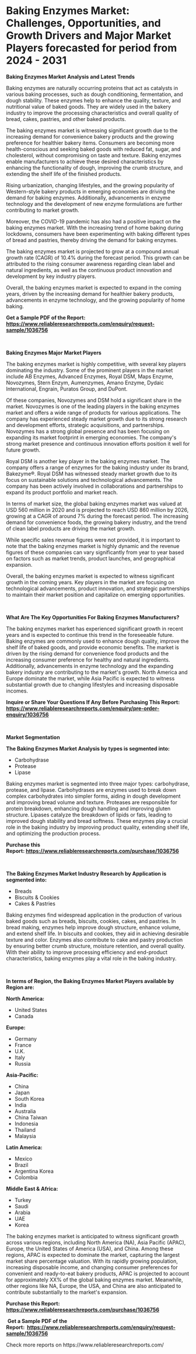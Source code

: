 <p><h1>Baking Enzymes Market: Challenges, Opportunities, and Growth Drivers and Major Market Players forecasted for period from 2024 - 2031</h1></p><p><strong>Baking Enzymes Market Analysis and Latest Trends</strong></p>
<p><p>Baking enzymes are naturally occurring proteins that act as catalysts in various baking processes, such as dough conditioning, fermentation, and dough stability. These enzymes help to enhance the quality, texture, and nutritional value of baked goods. They are widely used in the bakery industry to improve the processing characteristics and overall quality of bread, cakes, pastries, and other baked products.</p><p>The baking enzymes market is witnessing significant growth due to the increasing demand for convenience bakery products and the growing preference for healthier bakery items. Consumers are becoming more health-conscious and seeking baked goods with reduced fat, sugar, and cholesterol, without compromising on taste and texture. Baking enzymes enable manufacturers to achieve these desired characteristics by enhancing the functionality of dough, improving the crumb structure, and extending the shelf life of the finished products.</p><p>Rising urbanization, changing lifestyles, and the growing popularity of Western-style bakery products in emerging economies are driving the demand for baking enzymes. Additionally, advancements in enzyme technology and the development of new enzyme formulations are further contributing to market growth.</p><p>Moreover, the COVID-19 pandemic has also had a positive impact on the baking enzymes market. With the increasing trend of home baking during lockdowns, consumers have been experimenting with baking different types of bread and pastries, thereby driving the demand for baking enzymes.</p><p>The baking enzymes market is projected to grow at a compound annual growth rate (CAGR) of 10.4% during the forecast period. This growth can be attributed to the rising consumer awareness regarding clean label and natural ingredients, as well as the continuous product innovation and development by key industry players.</p><p>Overall, the baking enzymes market is expected to expand in the coming years, driven by the increasing demand for healthier bakery products, advancements in enzyme technology, and the growing popularity of home baking.</p></p>
<p><strong>Get a Sample PDF of the Report:&nbsp; <a href="https://www.reliableresearchreports.com/enquiry/request-sample/1036756">https://www.reliableresearchreports.com/enquiry/request-sample/1036756</a></strong></p>
<p>&nbsp;</p>
<p><strong>Baking Enzymes Major Market Players</strong></p>
<p><p>The baking enzymes market is highly competitive, with several key players dominating the industry. Some of the prominent players in the market include AB Enzymes, Advanced Enzymes, Royal DSM, Maps Enzyme, Novozymes, Stern Enzym, Aumenzymes, Amano Enzyme, Dydaic International, Engrain, Puratos Group, and DuPont.</p><p>Of these companies, Novozymes and DSM hold a significant share in the market. Novozymes is one of the leading players in the baking enzymes market and offers a wide range of products for various applications. The company has experienced steady market growth due to its strong research and development efforts, strategic acquisitions, and partnerships. Novozymes has a strong global presence and has been focusing on expanding its market footprint in emerging economies. The company's strong market presence and continuous innovation efforts position it well for future growth.</p><p>Royal DSM is another key player in the baking enzymes market. The company offers a range of enzymes for the baking industry under its brand, Bakezyme®. Royal DSM has witnessed steady market growth due to its focus on sustainable solutions and technological advancements. The company has been actively involved in collaborations and partnerships to expand its product portfolio and market reach.</p><p>In terms of market size, the global baking enzymes market was valued at USD 560 million in 2020 and is projected to reach USD 860 million by 2026, growing at a CAGR of around 7% during the forecast period. The increasing demand for convenience foods, the growing bakery industry, and the trend of clean label products are driving the market growth.</p><p>While specific sales revenue figures were not provided, it is important to note that the baking enzymes market is highly dynamic and the revenue figures of these companies can vary significantly from year to year based on factors such as market trends, product launches, and geographical expansion.</p><p>Overall, the baking enzymes market is expected to witness significant growth in the coming years. Key players in the market are focusing on technological advancements, product innovation, and strategic partnerships to maintain their market position and capitalize on emerging opportunities.</p></p>
<p>&nbsp;</p>
<p><strong>What Are The Key Opportunities For Baking Enzymes Manufacturers?</strong></p>
<p><p>The baking enzymes market has experienced significant growth in recent years and is expected to continue this trend in the foreseeable future. Baking enzymes are commonly used to enhance dough quality, improve the shelf life of baked goods, and provide economic benefits. The market is driven by the rising demand for convenience food products and the increasing consumer preference for healthy and natural ingredients. Additionally, advancements in enzyme technology and the expanding bakery industry are contributing to the market's growth. North America and Europe dominate the market, while Asia Pacific is expected to witness substantial growth due to changing lifestyles and increasing disposable incomes.</p></p>
<p><strong>Inquire or Share Your Questions If Any Before Purchasing This Report: <a href="https://www.reliableresearchreports.com/enquiry/pre-order-enquiry/1036756">https://www.reliableresearchreports.com/enquiry/pre-order-enquiry/1036756</a></strong></p>
<p>&nbsp;</p>
<p><strong>Market Segmentation</strong></p>
<p><strong>The Baking Enzymes Market Analysis by types is segmented into:</strong></p>
<p><ul><li>Carbohydrase</li><li>Protease</li><li>Lipase</li></ul></p>
<p><p>Baking enzymes market is segmented into three major types: carbohydrase, protease, and lipase. Carbohydrases are enzymes used to break down complex carbohydrates into simpler forms, aiding in dough development and improving bread volume and texture. Proteases are responsible for protein breakdown, enhancing dough handling and improving gluten structure. Lipases catalyze the breakdown of lipids or fats, leading to improved dough stability and bread softness. These enzymes play a crucial role in the baking industry by improving product quality, extending shelf life, and optimizing the production process.</p></p>
<p><strong>Purchase this Report:&nbsp;<a href="https://www.reliableresearchreports.com/purchase/1036756">https://www.reliableresearchreports.com/purchase/1036756</a></strong></p>
<p>&nbsp;</p>
<p><strong>The Baking Enzymes Market Industry Research by Application is segmented into:</strong></p>
<p><ul><li>Breads</li><li>Biscuits & Cookies</li><li>Cakes & Pastries</li></ul></p>
<p><p>Baking enzymes find widespread application in the production of various baked goods such as breads, biscuits, cookies, cakes, and pastries. In bread making, enzymes help improve dough structure, enhance volume, and extend shelf life. In biscuits and cookies, they aid in achieving desirable texture and color. Enzymes also contribute to cake and pastry production by ensuring better crumb structure, moisture retention, and overall quality. With their ability to improve processing efficiency and end-product characteristics, baking enzymes play a vital role in the baking industry.</p></p>
<p>&nbsp;</p>
<p><strong>In terms of Region, the Baking Enzymes Market Players available by Region are:</strong></p>
<p>
    <p> <strong> North America: </strong>
        <ul>
            <li>United States</li>
            <li>Canada</li>
        </ul>
        </p> 
    <p> <strong> Europe: </strong>
        <ul>
            <li>Germany</li>
            <li>France</li>
            <li>U.K.</li>
            <li>Italy</li>
            <li>Russia</li>
        </ul>
        </p> 
    <p> <strong> Asia-Pacific: </strong>
        <ul>
            <li>China</li>
            <li>Japan</li>
            <li>South Korea</li>
            <li>India</li>
            <li>Australia</li>
            <li>China Taiwan</li>
            <li>Indonesia</li>
            <li>Thailand</li>
            <li>Malaysia</li>
        </ul>
        </p> 
    <p> <strong> Latin America: </strong>
        <ul>
            <li>Mexico</li>
            <li>Brazil</li>
            <li>Argentina Korea</li>
            <li>Colombia</li>
        </ul>
        </p> 
    <p> <strong> Middle East & Africa: </strong>
        <ul>
            <li>Turkey</li>
            <li>Saudi</li>
            <li>Arabia</li>
            <li>UAE</li>
            <li>Korea</li>
        </ul>
    </p>
    </p>
<p><p>The baking enzymes market is anticipated to witness significant growth across various regions, including North America (NA), Asia Pacific (APAC), Europe, the United States of America (USA), and China. Among these regions, APAC is expected to dominate the market, capturing the largest market share percentage valuation. With its rapidly growing population, increasing disposable income, and changing consumer preferences for convenient and ready-to-eat bakery products, APAC is projected to account for approximately XX% of the global baking enzymes market. Meanwhile, other regions like NA, Europe, the USA, and China are also anticipated to contribute substantially to the market's expansion.</p></p>
<p><strong>Purchase this Report: <a href="https://www.reliableresearchreports.com/purchase/1036756">https://www.reliableresearchreports.com/purchase/1036756</a></strong></p>
<p>&nbsp;<strong>Get a Sample PDF of the Report:&nbsp;&nbsp;<a href="https://www.reliableresearchreports.com/enquiry/request-sample/1036756">https://www.reliableresearchreports.com/enquiry/request-sample/1036756</a></strong></p>
<p><strong></strong></p>
<p>Check more reports on https://www.reliableresearchreports.com/</p>